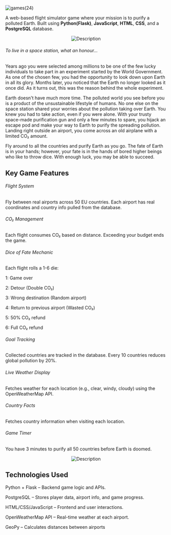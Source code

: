 ![games(24)](https://github.com/user-attachments/assets/a348827e-890e-4c41-9432-fc3a2d540cfd)

A web-based flight simulator game where your mission is to purify a polluted Earth. Built using **Python(Flask)**, **JavaScript**, **HTML**, **CSS**, and a **PostgreSQL** database.

<p align="center">
<img src="https://github.com/user-attachments/assets/f3629ba6-1905-4a68-a681-f1bc2c64e980" alt="Description" >
</p>

######  To live in a space station, what an honour...
Years ago you were selected among millions to be one of the few lucky individuals to take part in an experiment started by the World Government. As one of the chosen few, you had the opportunity to look down upon Earth in all its glory. Months later, you noticed that the Earth no longer looked as it once did. 
As it turns out, this was the reason behind the whole experiment.

Earth doesn't have much more time. The polluted world you see before you is a product of the unsustainable lifestyle of humans. No one else on the space station shared your worries about the pollution taking over Earth. You knew you had to take action, even if you were alone. With your trusty space-made purification gun and only a few minutes to spare, you hijack an escape pod and make your way to Earth to purify the spreading pollution. Landing right outside an airport, you come across an old airplane with a limited CO₂ amount.

Fly around to all the countries and purify Earth as you go. The fate of Earth is in your hands; however, your fate is in the hands of bored higher beings who like to throw dice. With enough luck, you may be able to succeed.

## Key Game Features
###### Flight System
Fly between real airports across 50 EU countries. Each airport has real coordinates 
and country info pulled from the database.
###### CO₂ Management
Each flight consumes CO₂ based on distance. Exceeding your budget ends the game.
###### Dice of Fate Mechanic
Each flight rolls a 1-6 die:

 1: Game over
 
 2: Detour (Double CO₂)
 
 3: Wrong destination (Random airport)
 
 4: Return to previous airport (Wasted CO₂)
 
 5: 50% CO₂ refund
 
 6: Full CO₂ refund
 
###### Goal Tracking
Collected countries are tracked in the database. Every 10 countries reduces global pollution by 20%.
###### Live Weather Display
Fetches weather for each location (e.g., clear, windy, cloudy) using the OpenWeatherMap API.
###### Country Facts
Fetches country information when visiting each location.
###### Game Timer
You have 3 minutes to purify all 50 countries before Earth is doomed.

<p align="center">
<img src="https://github.com/user-attachments/assets/ab388f3b-8894-4c67-8b7f-824c5c469153" alt="Description" >
</p>




## Technologies Used
Python + Flask – Backend game logic and APIs.

PostgreSQL  – Stores player data, airport info, and game progress.

HTML/CSS/JavaScript  – Frontend and user interactions.

OpenWeatherMap API  – Real-time weather at each airport.

GeoPy  – Calculates distances between airports


